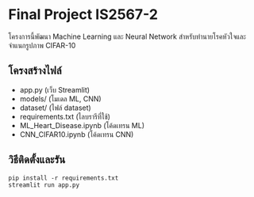 
# Final Project IS2567-2
โครงการนี้พัฒนา Machine Learning และ Neural Network สำหรับทำนายโรคหัวใจและจำแนกรูปภาพ CIFAR-10

## โครงสร้างไฟล์
- app.py (เว็บ Streamlit)
- models/ (โมเดล ML, CNN)
- dataset/ (ไฟล์ dataset)
- requirements.txt (ไลบรารีที่ใช้)
- ML_Heart_Disease.ipynb (โค้ดเทรน ML)
- CNN_CIFAR10.ipynb (โค้ดเทรน CNN)

## วิธีติดตั้งและรัน
```
pip install -r requirements.txt
streamlit run app.py
```
